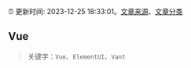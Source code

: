 :alarm_clock: 更新时间: 2023-12-25 18:33:01。[文章来源](/README.md)、[文章分类](/TAGS.md)

## Vue


> 关键字：`Vue`、`ElementUI`、`Vant`



